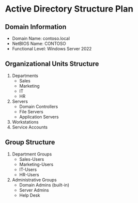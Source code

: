 # Active Directory Structure Plan

## Domain Information
- Domain Name: contoso.local
- NetBIOS Name: CONTOSO
- Functional Level: Windows Server 2022

## Organizational Units Structure
1. Departments
   - Sales
   - Marketing
   - IT
   - HR
2. Servers
   - Domain Controllers
   - File Servers
   - Application Servers
3. Workstations
4. Service Accounts

## Group Structure
1. Department Groups
   - Sales-Users
   - Marketing-Users
   - IT-Users
   - HR-Users
2. Administrative Groups
   - Domain Admins (built-in)
   - Server Admins
   - Help Desk